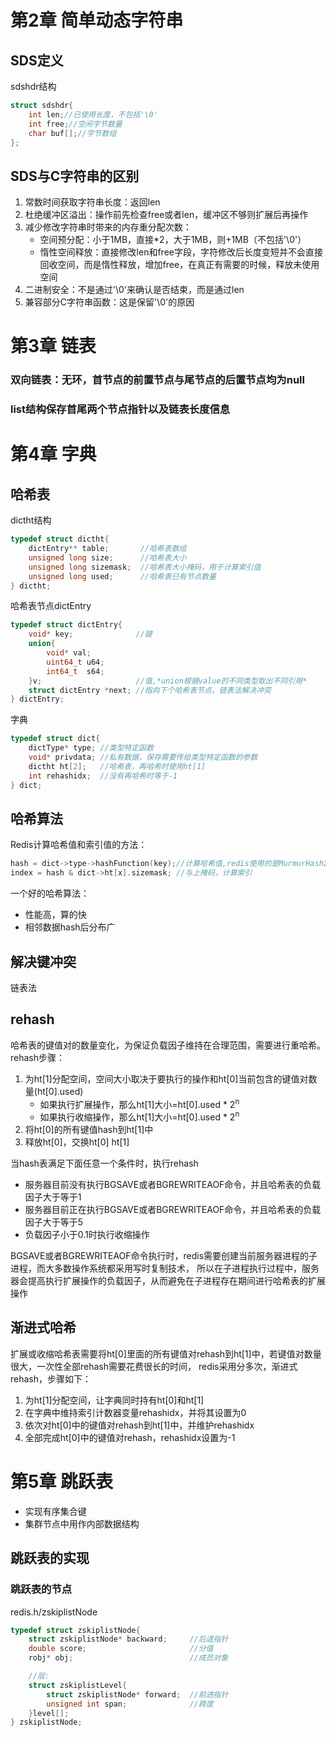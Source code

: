 # 第2章 简单动态字符串
## SDS定义
sdshdr结构
```c
struct sdshdr{
    int len;//已使用长度，不包括'\0'
    int free;//空闲字节数量
    char buf[];//字节数组
};
```
## SDS与C字符串的区别
1. 常数时间获取字符串长度：返回len
2. 杜绝缓冲区溢出：操作前先检查free或者len，缓冲区不够则扩展后再操作
3. 减少修改字符串时带来的内存重分配次数：
    - 空间预分配：小于1MB，直接*2，大于1MB，则+1MB（不包括'\0'）
    - 惰性空间释放：直接修改len和free字段，字符修改后长度变短并不会直接回收空间，而是惰性释放，增加free，在真正有需要的时候，释放未使用空间
4. 二进制安全：不是通过'\0'来确认是否结束，而是通过len
5. 兼容部分C字符串函数：这是保留'\0'的原因

# 第3章 链表
### 双向链表：无环，首节点的前置节点与尾节点的后置节点均为null
### list结构保存首尾两个节点指针以及链表长度信息

# 第4章 字典
## 哈希表
dictht结构
```c
typedef struct dictht{
    dictEntry** table;       //哈希表数组
    unsigned long size;      //哈希表大小
    unsigned long sizemask;  //哈希表大小掩码，用于计算索引值
    unsigned long used;      //哈希表已有节点数量
} dictht;
```
哈希表节点dictEntry
```c
typedef struct dictEntry{
    void* key;              //键
    union{
        void* val;
        uint64_t u64;
        int64_t  s64;
    }v;                     //值,*union根据value的不同类型取出不同引用*
    struct dictEntry *next; //指向下个哈希表节点，链表法解决冲突
} dictEntry;
```
字典
```c
typedef struct dict{
    dictType* type; //类型特定函数
    void* privdata; //私有数据，保存需要传给类型特定函数的参数
    dictht ht[2];   //哈希表，再哈希时使用ht[1]
    int rehashidx;  //没有再哈希时等于-1
} dict;
```
## 哈希算法
Redis计算哈希值和索引值的方法：
```c
hash = dict->type->hashFunction(key);//计算哈希值,redis使用的是MurmurHash2
index = hash & dict->ht[x].sizemask; //与上掩码，计算索引
```
一个好的哈希算法：
- 性能高，算的快
- 相邻数据hash后分布广

## 解决键冲突
链表法

## rehash
哈希表的键值对的数量变化，为保证负载因子维持在合理范围，需要进行重哈希。
rehash步骤：
1. 为ht[1]分配空间，空间大小取决于要执行的操作和ht[0]当前包含的键值对数量(ht[0].used)
    - 如果执行扩展操作，那么ht[1]大小=ht[0].used * 2<sup>n</sup>
    - 如果执行收缩操作，那么ht[1]大小=ht[0].used * 2<sup>n</sup>
2. 将ht[0]的所有键值hash到ht[1]中
3. 释放ht[0]，交换ht[0] ht[1]

当hash表满足下面任意一个条件时，执行rehash
- 服务器目前没有执行BGSAVE或者BGREWRITEAOF命令，并且哈希表的负载因子大于等于1
- 服务器目前正在执行BGSAVE或者BGREWRITEAOF命令，并且哈希表的负载因子大于等于5
- 负载因子小于0.1时执行收缩操作

BGSAVE或者BGREWRITEAOF命令执行时，redis需要创建当前服务器进程的子进程，而大多数操作系统都采用写时复制技术，
所以在子进程执行过程中，服务器会提高执行扩展操作的负载因子，从而避免在子进程存在期间进行哈希表的扩展操作

## 渐进式哈希
扩展或收缩哈希表需要将ht[0]里面的所有键值对rehash到ht[1]中，若键值对数量很大，一次性全部rehash需要花费很长的时间，
redis采用分多次，渐进式rehash，步骤如下：
1. 为ht[1]分配空间，让字典同时持有ht[0]和ht[1]
2. 在字典中维持索引计数器变量rehashidx，并将其设置为0
3. 依次对ht[0]中的键值对rehash到ht[1]中，并维护rehashidx
4. 全部完成ht[0]中的键值对rehash，rehashidx设置为-1

# 第5章 跳跃表
- 实现有序集合键
- 集群节点中用作内部数据结构

## 跳跃表的实现
### 跳跃表的节点
redis.h/zskiplistNode
```c
typedef struct zskiplistNode{
    struct zskiplistNode* backward;     //后退指针
    double score;                       //分值
    robj* obj;                          //成员对象

    //层:
    struct zskiplistLevel{
        struct zskiplistNode* forward;  //前进指针
        unsigned int span;              //跨度
    }level[];                           
} zskiplistNode;
```


